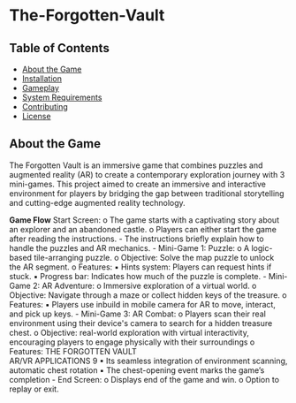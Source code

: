 # The-Forgotten-Vault
## Table of Contents
- [About the Game](#about-the-game)
- [Installation](#installation)
- [Gameplay](#gameplay)
- [System Requirements](#system-requirements)
- [Contributing](#contributing)
- [License](#license)

## About the Game
The Forgotten Vault is an immersive game that combines puzzles and augmented reality (AR) to create a contemporary exploration journey with 3 mini-games. This project aimed to create an immersive and interactive environment for players by bridging the gap between traditional storytelling and cutting-edge augmented reality technology.

**Game Flow**
 Start Screen: 
o The game starts with a captivating story about an explorer and an abandoned castle. 
o Players can either start the game after reading the instructions. - The instructions briefly explain how to handle the puzzles and AR mechanics. - Mini-Game 1: Puzzle: 
o A logic-based tile-arranging puzzle. 
o Objective: Solve the map puzzle to unlock the AR segment. 
o Features: 
▪ Hints system: Players can request hints if stuck. 
▪ Progress bar: Indicates how much of the puzzle is complete. - Mini-Game 2: AR Adventure: 
o Immersive exploration of a virtual world. 
o Objective: Navigate through a maze or collect hidden keys of the treasure. 
o Features: 
▪ Players use inbuild in mobile camera for AR to move, interact, and pick up keys. - Mini-Game 3: AR Combat: 
o Players scan their real environment using their device's camera to search for a hidden 
treasure chest. 
o Objective: real-world exploration with virtual interactivity, encouraging players to 
engage physically with their surroundings 
o Features: 
 THE FORGOTTEN VAULT  
AR/VR APPLICATIONS  9 
▪ Its seamless integration of environment scanning, automatic chest rotation 
▪ The chest-opening event marks the game’s completion - End Screen: 
o Displays end of the game and win. 
o Option to replay or exit. 
